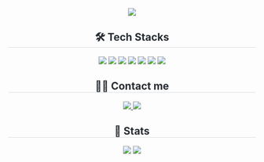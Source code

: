 <div align="center">
   <img src="https://capsule-render.vercel.app/api?type=Waving&color=0:BCC7DC,25:CAC2D1,50:FAD4D2,75:FDDED7,100:FAE5D5&height=300&section=header&text=nojimin's%20github&fontSize=90&animation=twinkling&fontColor=FECC3D" />
</div>
<div style="text-align: center;"> 
   <h2 style="border-bottom: 1px solid #d8dee4; color: #282d33;">🛠️ Tech Stacks</h2>
   <div>
      <img src="https://img.shields.io/badge/Git-F05032?style=for-the-badge&logo=Git&logoColor=white">
      <img src="https://img.shields.io/badge/Github-181717?style=for-the-badge&logo=Github&logoColor=white">
      <img src="https://img.shields.io/badge/react-20232a.svg?style=for-the-badge&logo=react&logoColor=61DAFB" />
      <img src="https://img.shields.io/badge/javascript-F7DF1E.svg?style=for-the-badge&logo=javascript&logoColor=20232a" />
      <img src="https://img.shields.io/badge/html5-E34F26.svg?style=for-the-badge&logo=html5&logoColor=white" />
      <img src="https://img.shields.io/badge/styled--components-DB7093?style=for-the-badge&logo=styled-components&logoColor=ffd35b" />
      <img src="https://img.shields.io/badge/css3-1572B6.svg?style=for-the-badge&logo=css3&logoColor=white" />
   </div>
</div>
<div style="text-align: center;">
   <h2 style="border-bottom: 1px solid #d8dee4; color: #282d33;">🧑‍💻 Contact me</h2>
   <div>
      <a href="https://velog.io/@hktysh/posts">
         <img src="https://img.shields.io/badge/Velog-20C997?style=for-the-badge&logo=Velog&logoColor=white">
      </a>
      <a href="mailto:sh7606555@gmail.com">
         <img src="https://img.shields.io/badge/Gmail-EA4335?style=for-the-badge&logo=Gmail&logoColor=white">
      </a>
   </div>
</div>
<div style="text-align: center;">
   <h2 style="border-bottom: 1px solid #d8dee4; color: #282d33;">🏅 Stats</h2>
   <div>
      <img src="https://github-readme-stats.vercel.app/api/top-langs/?username=nojimin&layout=compact&hide=javascript,css,scss&langs_count=8"/>
      <img src="https://github-readme-stats.vercel.app/api?username=nojimin&show_icons=true"/>
   </div>
</div>

